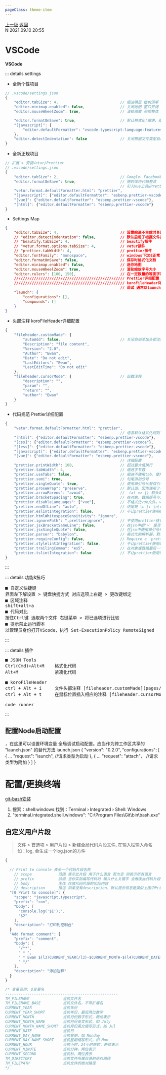 ```yaml
---
pageClass: theme-item
---
```

<div class="extend-header">
    <div class="info">
        <div class="record">
            <a class="back" href="./">上一级</a>
            <a class="back" href="./">返回</a>
        </div>        
        <div class="mini">
            <span>N 2021.09.10 20:55</span>
        </div>
    </div>
    <div class="content"></div>
</div>
<div class="content-header">
<h1>VSCode</h1><strong>VSCode</strong>
</div>
<div class="static-content">


::: details settings
- 全新个性项目
```js
// .vscode/settings.json
{
    "editor.tabSize": 4,                            // 缩进明显 结构清晰 层次分明
    "editor.minimap.enabled": false,                // 关闭地图 窗口开阔
    "editor.mouseWheelZoom": true,                  // 滚轮缩放 局部整体

    "editor.formatOnSave": true,                    // 默认格式化(缩进、基础格式)                                                   
    "[javascript]": {
        "editor.defaultFormatter": "vscode.typescript-language-features"
    },
    "editor.detectIndentation": false               // 关闭根据文件类型自动设置TabSize
}
```

- 全新正规项目
```js
// 扩展 > 安装Vetur/Prettier
// .vscode/settings.json
{
    "editor.tabSize": 2,                            // Google、Facebook、Twitter似乎有这种趋势 语言如coffeescript、less/sass、dart等似乎是这个趋势
    "editor.formatOnSave": true,                    // 随时保持代码整洁
                                                    // 引入Vue工具&Prettier规范
    "vetur.format.defaultFormatter.html": "prettier",
    "[javascript]": {"editor.defaultFormatter": "esbenp.prettier-vscode"},
    "[vue]": {"editor.defaultFormatter": "esbenp.prettier-vscode"},
    "[html]": {"editor.defaultFormatter": "esbenp.prettier-vscode"}
}
```

- Settings Map
```json
{  
    "editor.tabSize": 4,                            // 设置缩进不生效时关闭editor.detectIndentation 插件设置优先,再不行应如下插件设置
    // "editor.detectIndentation": false,           // 默认启用了根据文件类型自动设置tabSize
    // "beautify.tabSize": 4,                       // beautify插件
    // "vetur.format.options.tabSize": 4,           // vetur插件
    // "prettier.tabWidth": 4,                      // prettier插件
    "editor.fontFamily": "monospace",               // windows下IDE正常："consolas"
    "editor.formatOnSave": false,                   // 保存时格式化文档
    "editor.minimap.enabled": false,                // 迷你地图
    "editor.mouseWheelZoom": true,                  // 滚轮缩放字号大小
    "editor.rulers": [100, 150],                    // 在一定数量的等宽字符后显示垂直标尺
    ////////////////////////////////////////////////// Prettier详细配置
    ////////////////////////////////////////////////// koroFileHeader详细配置
                                                    // 调试 通常以launch.json形式
    "launch": {
        "configurations": [],
        "compounds": []
    }
}
```

- 头部注释 koroFileHeader详细配置
```js
{
    "fileheader.customMade": {             
        "autoAdd": false,                           // 关闭自动添加头部注释
        "Description": "file content",
        "Version": "2.0",
        "Author": "Ewan",
        "Date": "Do not edit",
        "LastEditors": "Ewan",
        "LastEditTime": "Do not edit"
    },
    "fileheader.cursorMode": {                      // 函数注释
        "description": "",
        "param": "",
        "return": "",
        "author": "Ewan"
    }
}
```

- 代码规范 Prettier详细配置
```js
{    
    "vetur.format.defaultFormatter.html": "prettier",
                                                    // 语言默认格式化规则
    "[html]": {"editor.defaultFormatter": "esbenp.prettier-vscode"},
    "[css]": {"editor.defaultFormatter": "esbenp.prettier-vscode"},
    "[less]": {"editor.defaultFormatter": "esbenp.prettier-vscode"},
    "[javascript]": {"editor.defaultFormatter": "esbenp.prettier-vscode"},
    "[vue]": {"editor.defaultFormatter": "esbenp.prettier-vscode"}, 
                                                    // 详细配置
    "prettier.printWidth": 100,                     // 超过最大值换行
    "prettier.tabWidth": 4,                         // 缩进字节数
    "prettier.useTabs": false,                      // 缩进不使用tab，使用空格
    "prettier.semi": true,                          // 句尾添加分号
    "prettier.singleQuote": true,                   // 使用单引号代替双引号
    "prettier.proseWrap": "preserve",               // 默认值。因为使用了一些折行敏感型的渲染器（如GitHub comment）而按照markdown文本样式进行折行
    "prettier.arrowParens": "avoid",                //  (x) => {} 箭头函数参数只有一个时是否要有小括号。avoid：省略括号
    "prettier.bracketSpacing": true,                // 在对象，数组括号与文字之间加空格 "{ foo: bar }"
    "prettier.disableLanguages": ["vue"],           // 不格式化vue文件，vue文件的格式化单独设置
    "prettier.endOfLine": "auto",                   // 结尾是 \n \r \n\r auto
    "prettier.eslintIntegration": false,            // 不让prettier使用eslint的代码格式进行校验
    "prettier.htmlWhitespaceSensitivity": "ignore",
    "prettier.ignorePath": ".prettierignore",       // 不使用prettier格式化的文件填写在项目的.prettierignore文件中
    "prettier.jsxBracketSameLine": false,           // 在jsx中把'>' 是否单独放一行
    "prettier.jsxSingleQuote": false,               // 在jsx中使用单引号代替双引号
    "prettier.parser": "babylon",                   // 格式化的解析器，默认是babylon
    "prettier.requireConfig": false,                // Require a 'prettierconfig' to format prettier
    "prettier.stylelintIntegration": false,         // 不让prettier使用stylelint的代码格式进行校验
    "prettier.trailingComma": "es5",                // 在对象或数组最后一个元素后面是否加逗号（在ES5中加尾逗号）
    "prettier.tslintIntegration": false             // 不让prettier使用tslint的代码格式进行校验
}

```
:::

::: details 功能&技巧
<pre>
■ 自定义快捷键
界面左下解设置 > 键盘快捷方式 对应选项上右键 > 更改键绑定
■ 区域注释
shift+alt+a
■ 代码对比
按住Ctrl键 选取两个文件 右键菜单 > 将已选项进行比较
■ 提示禁止运行脚本
以管理员身份打开VScode，执行 Set-ExecutionPolicy RemoteSigned
</pre>
:::

::: details 插件
<pre>
■ JSON Tools
Ctrl(Cmd)+Alt+M    格式化代码
Alt+M              紧凑化代码

■ koroFileHeader
ctrl + Alt + i     文件头部注释 [fileheader.customMade](pages/tools/vscode.md?id=settings)
ctrl + Alt + t     在鼠标位置插入相应的注释 [fileheader.cursorMode](pages/tools/vscode.md?id=settings)

code runner
</pre>
:::




## 配置Node启动配置
，在这里可以设置环境变量
全局调试启动配置。应当作为跨工作区共享的 \"launch.json\" 的替代方法
launch.json
{
 "version": "0.2.0",
 "configurations": [
  {
   ...
   "request": "launch", //请求类型为启动 
  },
  {
  ...
   "request": "attach"， //请求类型为附加 
  }
 ]
}


# 配置/更换终端
[git-bash安装](../git/)
1. 搜索：shell:windows 找到：Terminal › Integrated › Shell: Windows
2. "terminal.integrated.shell.windows": "C:\\Program Files\\Git\\bin\\bash.exe"

## 自定义用户片段
> 文件 > 首选项 > 用户片段 > 新建全局代码片段文件, 在输入栏输入命名如：log, 会生成一个log.json的方件
```js
{
  
  // Print to console 表示一个代码片段名称
	// scope            范围 表示此片段 用于什么语言 若为空 则表示所有语言
	// prefix           前缀 当你实际编写代码时 输入什么关键字 会触发此代码片段 如 con
	// body             主体 存放代码片段的实际内容
	// description      描述 如果没有description，默认提示信息是类似上图中Print to console一样的信息
  "[0 Print to console]": {
    "scope": "javascript,typescript",
    "prefix": "con",
    "body": [
      "console.log('$1');",
      "$2"
    ],
    "description": "打印到控制台"
  }
  "Add format comment": {
    "prefix": "comment",
    "body": [
      "/**",
      " * ",
      " * Ewan $(l3)CURRENT_YEAR(/l3)-$CURRENT_MONTH-$(l4)CURRENT_DATE(/l4) $CURRENT_HOUR:$(l5)CURRENT_MINUTE(/l5)",
      " */"
    ],
    "description": "添加注释"
  }
}

/* 变量调用: $变量名
---------------------------------------------------
TM_FILENAME               当前文件名
TM_FILENAME_BASE          当前文件名，不带扩展名
CURRENT_YEAR              当前年份
CURRENT_YEAR_SHORT        当前年份，最后两位数字
CURRENT_MONTH             当前月份数字形式，两位表示
CURRENT_MONTH_NAME        当前月份英文形式，如 July
CURRENT_MONTH_NAME_SHORT  当前月份英文缩写形式，如 Jul
CURRENT_DATE              当前日
CURRENT_DAY_NAME          当前星期，如 Monday
CURRENT_DAY_NAME_SHORT    当前星期缩写形式，如 Mon
CURRENT_HOUR              当前小时，24小时格式，两位表示
CURRENT_MINUTE            当前分钟，两位表示
CURRENT_SECOND            当前秒，两位表示
TM_DIRECTORY              当前文件所属目录的绝对路径
TM_FILEPATH               当前文件的绝对路径
*/
```


</div>